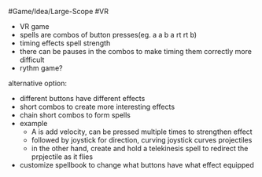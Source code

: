 #Game/Idea/Large-Scope #VR

- VR game
- spells are combos of button presses(eg. a a b a rt rt b)
- timing effects spell strength
- there can be pauses in the combos to make timing them correctly more difficult
- rythm game?

alternative option:
- different buttons have different effects
- short combos to create more interesting effects
- chain short combos to form spells
- example
	- A is add velocity, can be pressed multiple times to strengthen effect
	- followed by joystick for direction, curving joystick curves projectiles
	- in the other hand, create and hold a telekinesis spell to redirect the prpjectile as it flies
- customize spellbook to change what buttons have what effect equipped 